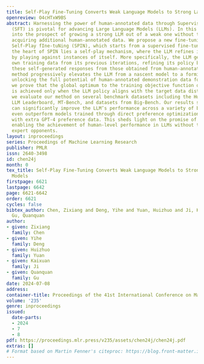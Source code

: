 ```yaml
---
title: Self-Play Fine-Tuning Converts Weak Language Models to Strong Language Models
openreview: O4cHTxW9BS
abstract: Harnessing the power of human-annotated data through Supervised Fine-Tuning
  (SFT) is pivotal for advancing Large Language Models (LLMs). In this paper, we delve
  into the prospect of growing a strong LLM out of a weak one without the need for
  acquiring additional human-annotated data. We propose a new fine-tuning method called
  Self-Play fIne-tuNing (SPIN), which starts from a supervised fine-tuned model. At
  the heart of SPIN lies a self-play mechanism, where the LLM refines its capability
  by playing against instances of itself. More specifically, the LLM generates its
  own training data from its previous iterations, refining its policy by discerning
  these self-generated responses from those obtained from human-annotated data. Our
  method progressively elevates the LLM from a nascent model to a formidable one,
  unlocking the full potential of human-annotated demonstration data for SFT. Theoretically,
  we prove that the global optimum to the training objective function of our method
  is achieved only when the LLM policy aligns with the target data distribution. Empirically,
  we evaluate our method on several benchmark datasets including the HuggingFace Open
  LLM Leaderboard, MT-Bench, and datasets from Big-Bench. Our results show that SPIN
  can significantly improve the LLM’s performance across a variety of benchmarks and
  even outperform models trained through direct preference optimization (DPO) supplemented
  with extra GPT-4 preference data. This sheds light on the promise of self-play,
  enabling the achievement of human-level performance in LLMs without the need for
  expert opponents.
layout: inproceedings
series: Proceedings of Machine Learning Research
publisher: PMLR
issn: 2640-3498
id: chen24j
month: 0
tex_title: Self-Play Fine-Tuning Converts Weak Language Models to Strong Language
  Models
firstpage: 6621
lastpage: 6642
page: 6621-6642
order: 6621
cycles: false
bibtex_author: Chen, Zixiang and Deng, Yihe and Yuan, Huizhuo and Ji, Kaixuan and
  Gu, Quanquan
author:
- given: Zixiang
  family: Chen
- given: Yihe
  family: Deng
- given: Huizhuo
  family: Yuan
- given: Kaixuan
  family: Ji
- given: Quanquan
  family: Gu
date: 2024-07-08
address:
container-title: Proceedings of the 41st International Conference on Machine Learning
volume: '235'
genre: inproceedings
issued:
  date-parts:
  - 2024
  - 7
  - 8
pdf: https://proceedings.mlr.press/v235/assets/chen24j/chen24j.pdf
extras: []
# Format based on Martin Fenner's citeproc: https://blog.front-matter.io/posts/citeproc-yaml-for-bibliographies/
---
```

